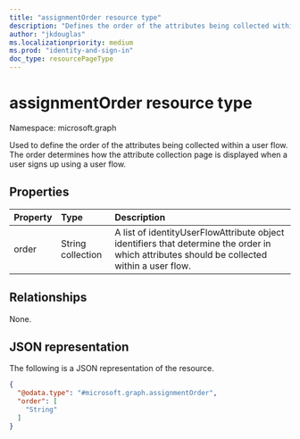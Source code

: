 ```yaml
---
title: "assignmentOrder resource type"
description: "Defines the order of the attributes being collected within a user flow."
author: "jkdouglas"
ms.localizationpriority: medium
ms.prod: "identity-and-sign-in"
doc_type: resourcePageType
---
```


# assignmentOrder resource type

Namespace: microsoft.graph

Used to define the order of the attributes being collected within a user flow. The order determines how the attribute collection page is displayed when a user signs up using a user flow.

## Properties

|Property|Type|Description|
|:---|:---|:---|
|order|String collection|A list of identityUserFlowAttribute object identifiers that determine the order in which attributes should be collected within a user flow.|

## Relationships

None.

## JSON representation

The following is a JSON representation of the resource.
<!-- {
  "blockType": "resource",
  "@odata.type": "microsoft.graph.assignmentOrder"
}
-->

``` json
{
  "@odata.type": "#microsoft.graph.assignmentOrder",
  "order": [
    "String"
  ]
}
```
